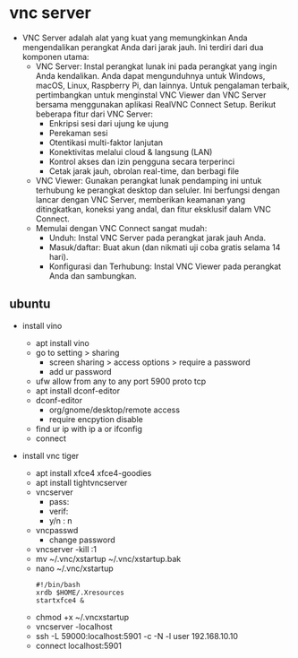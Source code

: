 # vnc server

- VNC Server adalah alat yang kuat yang memungkinkan Anda mengendalikan perangkat Anda dari jarak jauh. Ini terdiri dari dua komponen utama:
  - VNC Server: Instal perangkat lunak ini pada perangkat yang ingin Anda kendalikan. Anda dapat mengunduhnya untuk Windows, macOS, Linux, Raspberry Pi, dan lainnya. Untuk pengalaman terbaik, pertimbangkan untuk menginstal VNC Viewer dan VNC Server bersama menggunakan aplikasi RealVNC Connect Setup. Berikut beberapa fitur dari VNC Server:
    - Enkripsi sesi dari ujung ke ujung
    - Perekaman sesi
    - Otentikasi multi-faktor lanjutan
    - Konektivitas melalui cloud & langsung (LAN)
    - Kontrol akses dan izin pengguna secara terperinci
    - Cetak jarak jauh, obrolan real-time, dan berbagi file
  - VNC Viewer: Gunakan perangkat lunak pendamping ini untuk terhubung ke perangkat desktop dan seluler. Ini berfungsi dengan lancar dengan VNC Server, memberikan keamanan yang ditingkatkan, koneksi yang andal, dan fitur eksklusif dalam VNC Connect.
  - Memulai dengan VNC Connect sangat mudah:
    - Unduh: Instal VNC Server pada perangkat jarak jauh Anda.
    - Masuk/daftar: Buat akun (dan nikmati uji coba gratis selama 14 hari).
    - Konfigurasi dan Terhubung: Instal VNC Viewer pada perangkat Anda dan sambungkan.

## ubuntu
- install vino
  - apt install vino
  - go to setting > sharing
    - screen sharing > access options > require a password
    - add ur password
  - ufw allow from any to any port 5900 proto tcp
  - apt install dconf-editor
  - dconf-editor
    - org/gnome/desktop/remote access
    - require encpytion disable
  - find ur ip with ip a or ifconfig
  - connect

- install vnc tiger
  - apt install xfce4 xfce4-goodies
  - apt install tightvncserver
  - vncserver
    - pass: 
    - verif:
    - y/n : n
  - vncpasswd
    - change password
  - vncserver -kill :1
  - mv ~/.vnc/xstartup ~/.vnc/xstartup.bak
  - nano ~/.vnc/xstartup
    ```
    #!/bin/bash
    xrdb $HOME/.Xresources
    startxfce4 &
    ```
  - chmod +x ~/.vncxstartup
  - vncserver -localhost
  - ssh -L 59000:localhost:5901 -c -N -l user 192.168.10.10
  - connect localhost:5901